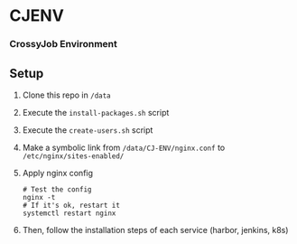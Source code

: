 # CJENV

### CrossyJob Environment

## Setup

1. Clone this repo in `/data`

2. Execute the `install-packages.sh` script

3. Execute the `create-users.sh` script

4. Make a symbolic link from `/data/CJ-ENV/nginx.conf` to `/etc/nginx/sites-enabled/`

5. Apply nginx config
    ```shell
    # Test the config
    nginx -t
    # If it's ok, restart it
    systemctl restart nginx
    ```

6. Then, follow the installation steps of each service (harbor, jenkins, k8s)
